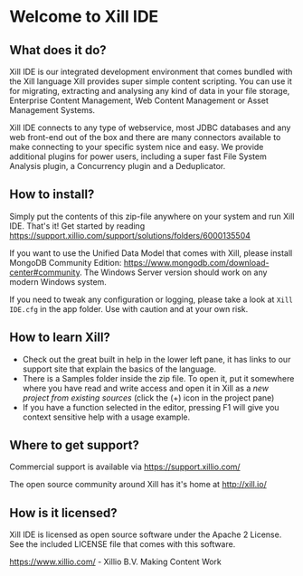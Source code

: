 # Welcome to Xill IDE

## What does it do?

Xill IDE is our integrated development environment that comes bundled 
with the Xill language Xill provides super simple content scripting. 
You can use it for migrating, extracting and analysing any kind of data 
in your file storage, Enterprise Content Management, 
Web Content Management or Asset Management Systems. 

Xill IDE connects to any type of webservice, most JDBC databases and any 
web front-end out of the box and there are many connectors available to 
make connecting to your specific system nice and easy.
We provide additional plugins for power users, including a super fast 
File System Analysis plugin, a Concurrency plugin and a Deduplicator.

## How to install?

Simply put the contents of this zip-file anywhere on your system and run 
Xill IDE. That's it! 
Get started by reading https://support.xillio.com/support/solutions/folders/6000135504

If you want to use the Unified Data Model that comes with Xill, please 
install MongoDB Community Edition: 
https://www.mongodb.com/download-center#community. 
The Windows Server version should work on any modern Windows system.

If you need to tweak any configuration or logging, please take a look at 
`Xill IDE.cfg` in the app folder. Use with caution and at your own risk.

## How to learn Xill?

* Check out the great built in help in the lower left pane, it has links to our support site that explain the basics of the language.
* There is a Samples folder inside the zip file. To open it, put it somewhere where you have read and write access and open it in Xill as a _new project from existing sources_ (click the (+) icon in the project pane) 
* If you have a function selected in the editor, pressing F1 will give you context sensitive help with a usage example.

## Where to get support?

Commercial support is available via https://support.xillio.com/

The open source community around Xill has it's home at http://xill.io/

## How is it licensed?

Xill IDE is licensed as open source software under the Apache 2 License.
See the included LICENSE file that comes with this software.

https://www.xillio.com/ - Xillio B.V.
Making Content Work